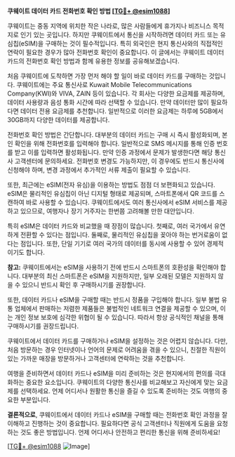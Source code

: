 **쿠웨이트 데이터 카드 전화번호 확인 방법 [[TG💪+ @esim1088](https://t.me/s/esim1088)]**

쿠웨이트는 중동 지역에 위치한 작은 나라로, 많은 사람들에게 휴가지나 비즈니스 목적지로 인기 있는 곳입니다. 하지만 쿠웨이트에서 통신을 시작하려면 데이터 카드 또는 유심칩(eSIM)을 구매하는 것이 필수적입니다. 특히 외국인은 현지 통신사와의 직접적인 연락이 필요한 경우가 많아 전화번호 확인이 중요합니다. 이 글에서는 쿠웨이트 데이터 카드의 전화번호 확인 방법과 함께 유용한 정보를 공유해보겠습니다.

처음 쿠웨이트에 도착하면 가장 먼저 해야 할 일이 바로 데이터 카드를 구매하는 것입니다. 쿠웨이트에는 주요 통신사로 Kuwait Mobile Telecommunications Company(KWI)와 VIVA, ZAIN 등이 있습니다. 각 회사는 다양한 요금제를 제공하며, 데이터 사용량과 음성 통화 시간에 따라 선택할 수 있습니다. 만약 데이터만 많이 필요하다면 데이터 전용 요금제를 추천합니다. 일반적으로 이러한 요금제는 하루에 5GB에서 30GB까지 다양한 데이터를 제공합니다.

전화번호 확인 방법은 간단합니다. 대부분의 데이터 카드는 구매 시 즉시 활성화되며, 본인 확인을 위해 전화번호를 입력해야 합니다. 일반적으로 SMS 메시지를 통해 인증 번호를 받고 이를 입력하면 활성화됩니다. 만약 인증 과정에서 문제가 발생한다면 해당 통신사 고객센터에 문의하세요. 전화번호 변경도 가능하지만, 이 경우에도 반드시 통신사에 신청해야 하며, 변경 과정에서 추가적인 서류 제출이 필요할 수 있습니다.

또한, 최근에는 eSIM(전자 유심)을 이용하는 방법도 점점 더 보편화되고 있습니다. eSIM은 물리적인 유심칩이 아닌 디지털 형태로 제공되며, 스마트폰에서 QR 코드를 스캔하여 바로 사용할 수 있습니다. 쿠웨이트에서도 여러 통신사에서 eSIM 서비스를 제공하고 있으므로, 여행자나 장기 거주자는 한번쯤 고려해볼 만한 대안입니다.

특히 eSIM은 데이터 카드와 비교했을 때 장점이 많습니다. 첫째로, 여러 국가에서 유연하게 전환할 수 있다는 점입니다. 둘째로, 물리적인 유심칩을 꽂아야 하는 번거로움이 없다는 점입니다. 또한, 단일 기기로 여러 국가의 데이터를 동시에 사용할 수 있어 경제적이기도 합니다.

**참고:** 쿠웨이트에서는 eSIM을 사용하기 전에 반드시 스마트폰의 호환성을 확인해야 합니다. 대부분의 최신 스마트폰은 eSIM을 지원하지만, 일부 오래된 모델은 지원하지 않을 수 있으니 반드시 확인 후 구매하시기를 권장합니다.

또한, 데이터 카드나 eSIM을 구매할 때는 반드시 정품을 구입해야 합니다. 일부 불법 유통 업체에서 판매하는 저렴한 제품들은 불법적인 네트워크 연결을 제공할 수 있으며, 이는 개인 정보 보호에 심각한 위협이 될 수 있습니다. 따라서 항상 공식적인 채널을 통해 구매하시기를 권장드립니다.

쿠웨이트에서 데이터 카드를 구매하거나 eSIM을 설정하는 것은 어렵지 않습니다. 다만, 처음 방문하는 경우 인터넷이나 언어의 문제로 어려움을 겪을 수 있으니, 친절한 직원이 있는 가까운 매장을 방문하거나 고객센터에 연락하는 것을 추천합니다.

여행을 준비하면서 데이터 카드나 eSIM을 미리 준비하는 것은 현지에서의 편의를 극대화하는 중요한 요소입니다. 쿠웨이트의 다양한 통신사를 비교해보고 자신에게 맞는 요금제를 선택하세요. 언제 어디서나 원활한 통신을 즐길 수 있도록 준비하는 것도 여행의 중요한 부분입니다.

**결론적으로**, 쿠웨이트에서 데이터 카드나 eSIM을 구매할 때는 전화번호 확인 과정을 잘 이해하고 진행하는 것이 중요합니다. 필요하다면 공식 고객센터나 직원에게 도움을 요청하는 것도 좋은 방법입니다. 언제 어디서나 안전하고 편리한 통신을 위해 준비하세요!

[[TG💪+ @esim1088](https://t.me/s/esim1088) ![Image](https://i.postimg.cc/Y0z9fWf4/image.png)]